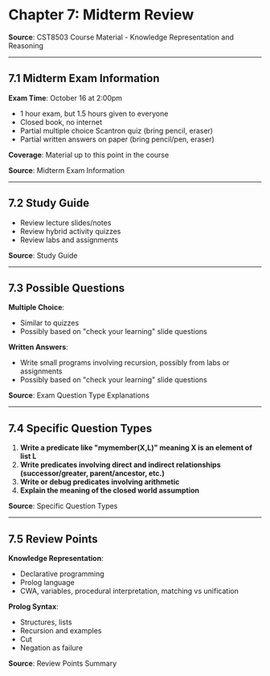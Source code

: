 # Chapter 7: Midterm Review

**Source**: CST8503 Course Material - Knowledge Representation and Reasoning

---

## 7.1 Midterm Exam Information

**Exam Time**: October 16 at 2:00pm

- 1 hour exam, but 1.5 hours given to everyone
- Closed book, no internet
- Partial multiple choice Scantron quiz (bring pencil, eraser)
- Partial written answers on paper (bring pencil/pen, eraser)

**Coverage**: Material up to this point in the course

**Source**: Midterm Exam Information

---

## 7.2 Study Guide

- Review lecture slides/notes
- Review hybrid activity quizzes
- Review labs and assignments

**Source**: Study Guide

---

## 7.3 Possible Questions

**Multiple Choice**:

- Similar to quizzes
- Possibly based on "check your learning" slide questions

**Written Answers**:

- Write small programs involving recursion, possibly from labs or assignments
- Possibly based on "check your learning" slide questions

**Source**: Exam Question Type Explanations

---

## 7.4 Specific Question Types

1. **Write a predicate like "mymember(X,L)" meaning X is an element of list L**
2. **Write predicates involving direct and indirect relationships (successor/greater, parent/ancestor, etc.)**
3. **Write or debug predicates involving arithmetic**
4. **Explain the meaning of the closed world assumption**

**Source**: Specific Question Types

---

## 7.5 Review Points

**Knowledge Representation**:

- Declarative programming
- Prolog language
- CWA, variables, procedural interpretation, matching vs unification

**Prolog Syntax**:

- Structures, lists
- Recursion and examples
- Cut
- Negation as failure

**Source**: Review Points Summary
